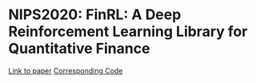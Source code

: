 # NIPS2020: FinRL: A Deep Reinforcement Learning Library for Quantitative Finance
[Link to paper](https://arxiv.org/pdf/2011.09607.pdf)
[Corresponding Code](https://github.com/AI4Finance-Foundation/FinRL)
